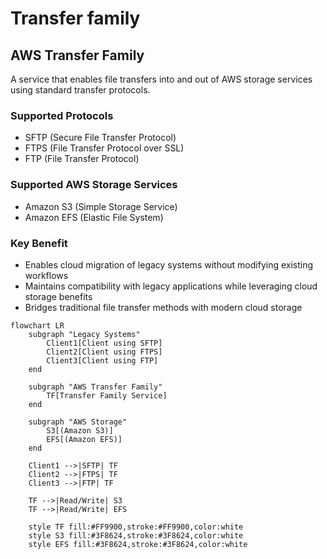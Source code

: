 # Transfer family

## AWS Transfer Family

A service that enables file transfers into and out of AWS storage services using standard transfer protocols.

### Supported Protocols

* SFTP (Secure File Transfer Protocol)
* FTPS (File Transfer Protocol over SSL)
* FTP (File Transfer Protocol)

### Supported AWS Storage Services

* Amazon S3 (Simple Storage Service)
* Amazon EFS (Elastic File System)

### Key Benefit

* Enables cloud migration of legacy systems without modifying existing workflows
* Maintains compatibility with legacy applications while leveraging cloud storage benefits
* Bridges traditional file transfer methods with modern cloud storage



```mermaid
flowchart LR
    subgraph "Legacy Systems"
        Client1[Client using SFTP]
        Client2[Client using FTPS]
        Client3[Client using FTP]
    end

    subgraph "AWS Transfer Family"
        TF[Transfer Family Service]
    end

    subgraph "AWS Storage"
        S3[(Amazon S3)]
        EFS[(Amazon EFS)]
    end

    Client1 -->|SFTP| TF
    Client2 -->|FTPS| TF
    Client3 -->|FTP| TF
    
    TF -->|Read/Write| S3
    TF -->|Read/Write| EFS

    style TF fill:#FF9900,stroke:#FF9900,color:white
    style S3 fill:#3F8624,stroke:#3F8624,color:white
    style EFS fill:#3F8624,stroke:#3F8624,color:white
```
